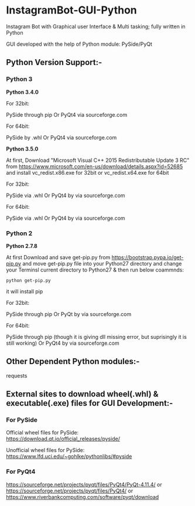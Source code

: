 # InstagramBot-GUI-Python

Instagram Bot with Graphical user Interface &amp; Multi tasking; fully written in Python

GUI developed with the help of Python module: PySide/PyQt



## Python Version Support:-

### Python 3

**Python 3.4.0**

For 32bit:

PySide through pip Or PyQt4 via sourceforge.com

For 64bit:

PySide by .whl Or PyQt4 via sourceforge.com

**Python 3.5.0**

At first, Download "Microsoft Visual C++ 2015 Redistributable Update 3 RC" from https://www.microsoft.com/en-us/download/details.aspx?id=52685 and install vc_redist.x86.exe for 32bit or vc_redist.x64.exe for 64bit

For 32bit: 

PySide via .whl Or PyQt4 by via sourceforge.com

For 64bit:

PySide via .whl Or PyQt4 by via sourceforge.com

### Python 2

**Python 2.7.8**

At first Download and save get-pip.py from https://bootstrap.pypa.io/get-pip.py and move get-pip.py file into your Python27 directory and change your Terminsl current directory to Python27 & then run below coammnds:

`python get-pip.py`

it will install pip 

For 32bit:

PySide through pip Or PyQt by via sourceforge.com

For 64bit:

PySide through pip (though it is giving dll missing error, but suprisingly it is still working) Or PyQt4 by via sourceforge.com

## Other Dependent Python modules:-

requests


## External sites to download wheel(.whl) & executable(.exe) files for GUI Development:-

### For PySide

Official wheel files for PySide:
https://download.qt.io/official_releases/pyside/

Unofficial wheel files for PySide:
https://www.lfd.uci.edu/~gohlke/pythonlibs/#pyside

### For PyQt4

https://sourceforge.net/projects/pyqt/files/PyQt4/PyQt-4.11.4/
or
https://sourceforge.net/projects/pyqt/files/PyQt4/
or
https://www.riverbankcomputing.com/software/pyqt/download


